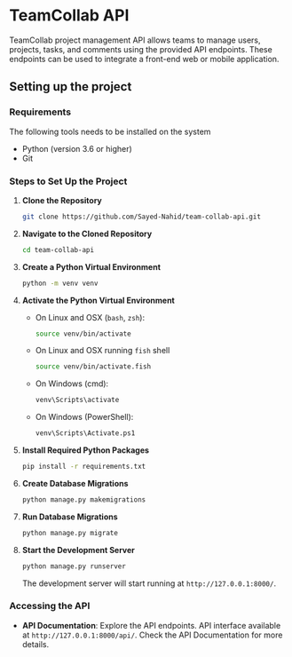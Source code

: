 # TeamCollab API
TeamCollab project management API allows teams to manage users, projects, tasks, and comments using the provided API endpoints. These endpoints can be used to integrate a front-end web or mobile application.

## Setting up the project
### Requirements
The following tools needs to be installed on the system
- Python (version 3.6 or higher)
- Git

### Steps to Set Up the Project
1. **Clone the Repository**
   ```bash
   git clone https://github.com/Sayed-Nahid/team-collab-api.git
   ```
   
2. **Navigate to the Cloned Repository**
   ```bash
   cd team-collab-api
   ```

3. **Create a Python Virtual Environment**
   ```bash
   python -m venv venv
   ```

4. **Activate the Python Virtual Environment**
   - On Linux and OSX (`bash`, `zsh`):
     ```bash
     source venv/bin/activate
     ```
   - On Linux and OSX running `fish` shell
      ```bash
      source venv/bin/activate.fish
      ```
   - On Windows (cmd):
     ```bash
     venv\Scripts\activate
     ```
   - On Windows (PowerShell):
     ```bash
     venv\Scripts\Activate.ps1
     ```
     
5. **Install Required Python Packages**
   ```bash
   pip install -r requirements.txt
   ```

6. **Create Database Migrations**
   ```bash
   python manage.py makemigrations
   ```

7. **Run Database Migrations**
   ```bash
   python manage.py migrate
   ```

8. **Start the Development Server**
   ```bash
   python manage.py runserver
   ```

   The development server will start running at `http://127.0.0.1:8000/`.

### Accessing the API

- **API Documentation**: Explore the API endpoints. API interface available at `http://127.0.0.1:8000/api/`. Check the API Documentation for more details.

